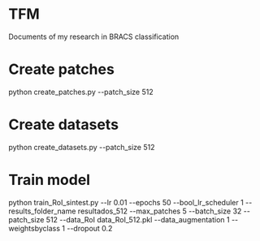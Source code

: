# TFM
 Documents of my research in BRACS classification


# Create patches

python create_patches.py --patch_size 512

# Create datasets

python create_datasets.py --patch_size 512

# Train model

python train_RoI_sintest.py --lr 0.01 --epochs 50 --bool_lr_scheduler 1 --results_folder_name resultados_512 --max_patches 5 --batch_size 32 --patch_size 512 --data_RoI data_RoI_512.pkl --data_augmentation 1 --weightsbyclass 1 --dropout 0.2 
